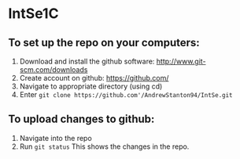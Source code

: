 # IntSe1C

## To set up the repo on your computers:
1. Download and install the github software: http://www.git-scm.com/downloads
2. Create account on github: https://github.com/
3. Navigate to appropriate directory (using cd)
4. Enter `git clone https://github.com'/AndrewStanton94/IntSe.git`


## To upload changes to github:
1. Navigate into the repo
2. Run `git status` This shows the changes in the repo.
